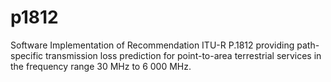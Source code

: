 # p1812
Software Implementation of Recommendation ITU-R P.1812 providing path-specific transmission loss prediction  for point-to-area terrestrial services in the frequency range 30 MHz to 6 000 MHz.
